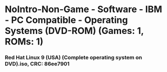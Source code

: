 # NoIntro-Non-Game - Software - IBM - PC Compatible - Operating Systems (DVD-ROM) (Games: 1, ROMs: 1)
### Red Hat Linux 9 (USA) (Complete operating system on DVD).iso, CRC: 86ee7901
